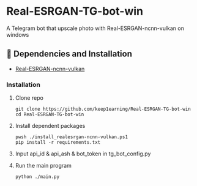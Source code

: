 # Real-ESRGAN-TG-bot-win
A Telegram bot that upscale photo with Real-ESRGAN-ncnn-vulkan on windows

## 🔧 Dependencies and Installation

- [Real-ESRGAN-ncnn-vulkan](https://github.com/xinntao/Real-ESRGAN-ncnn-vulkan)

### Installation

1. Clone repo

    ```pwsh
    git clone https://github.com/keep1earning/Real-ESRGAN-TG-bot-win
    cd Real-ESRGAN-TG-bot-win
    ```

1. Install dependent packages

    ```pwsh
    pwsh ./install_realesrgan-ncnn-vulkan.ps1
    pip install -r requirements.txt
    ```

2.  Input api_id & api_ash & bot_token in tg_bot_config.py
3.  Run the main program
      
      ```bash
      python ./main.py
      ```
